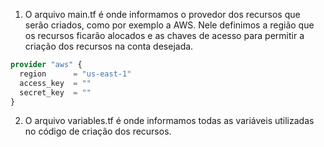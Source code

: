 1. O arquivo main.tf é onde informamos o provedor dos recursos que serão criados, como por exemplo a AWS. Nele definimos a região que os recursos ficarão alocados e as chaves de acesso para permitir a criação dos recursos na conta desejada.

```terraform
provider "aws" {
  region      = "us-east-1"
  access_key  = ""
  secret_key  = ""
}
```

2. O arquivo variables.tf é onde informamos todas as variáveis utilizadas no código de criação dos recursos.
